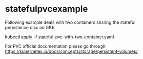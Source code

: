 # statefulpvcexample

Following example deals with two containers sharing the stateful persistence disc on GKE.
 
  kubectl apply -f stateful-pvc-with-two-container.yaml
  
For PVC official documentation please go through https://kubernetes.io/docs/concepts/storage/persistent-volumes/ 
